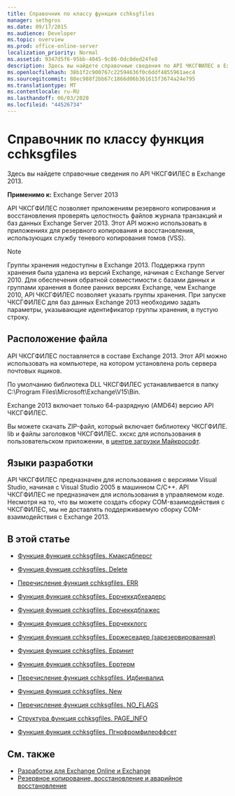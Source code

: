 ```yaml
---
title: Справочник по классу функция cchksgfiles
manager: sethgros
ms.date: 09/17/2015
ms.audience: Developer
ms.topic: overview
ms.prod: office-online-server
localization_priority: Normal
ms.assetid: 9347d5f6-95bb-4045-9c86-0dc0ded24fe8
description: Здесь вы найдете справочные сведения по API ЧКСГФИЛЕС в Exchange 2013.
ms.openlocfilehash: 38b1f2c900767c22594636f0c6ddf4855961aec4
ms.sourcegitcommit: 88ec988f2bb67c1866d06b361615f3674a24e795
ms.translationtype: MT
ms.contentlocale: ru-RU
ms.lasthandoff: 06/03/2020
ms.locfileid: "44526734"
---
```

# <a name="cchksgfiles-class-reference"></a>Справочник по классу функция cchksgfiles

Здесь вы найдете справочные сведения по API ЧКСГФИЛЕС в Exchange 2013.
  
**Применимо к:** Exchange Server 2013 
  
API ЧКСГФИЛЕС позволяет приложениям резервного копирования и восстановления проверять целостность файлов журнала транзакций и баз данных Exchange Server 2013. Этот API можно использовать в приложениях для резервного копирования и восстановления, использующих службу теневого копирования томов (VSS).
  
> [!NOTE]
> Группы хранения недоступны в Exchange 2013. Поддержка групп хранения была удалена из версий Exchange, начиная с Exchange Server 2010. Для обеспечения обратной совместимости с базами данных и группами хранения в более ранних версиях Exchange, чем Exchange 2010, API ЧКСГФИЛЕС позволяет указать группы хранения. При запуске ЧКСГФИЛЕС для баз данных Exchange 2013 необходимо задать параметры, указывающие идентификатор группы хранения, в пустую строку. 
  
## <a name="file-location"></a>Расположение файла
<a name="bk_fileslocation"> </a>

API ЧКСГФИЛЕС поставляется в составе Exchange 2013. Этот API можно использовать на компьютере, на котором установлена роль сервера почтовых ящиков. 
  
По умолчанию библиотека DLL ЧКСГФИЛЕС устанавливается в папку C:\Program Files\Microsoft\Exchange\V15\Bin.
  
Exchange 2013 включает только 64-разрядную (AMD64) версию API ЧКСГФИЛЕС. 
  
Вы можете скачать ZIP-файл, который включает библиотеку ЧКСГФИЛЕ. lib и файлы заголовков ЧКСГФИЛЕС. хкскс для использования в пользовательском приложении, в [центре загрузки Майкрософт](https://www.microsoft.com/download/details.aspx?id=36802).
  
## <a name="development-languages"></a>Языки разработки
<a name="bk_developmentlanguages"> </a>

API ЧКСГФИЛЕС предназначен для использования с версиями Visual Studio, начиная с Visual Studio 2005 в машинном C/C++. API ЧКСГФИЛЕС не предназначен для использования в управляемом коде. Несмотря на то, что вы можете создать сборку COM-взаимодействия с ЧКСГФИЛЕС, мы не доставлять поддерживаемую сборку COM-взаимодействия с Exchange 2013.
  
## <a name="in-this-section"></a>В этой статье
<a name="bk_inthissection"> </a>

- [Функция функция cchksgfiles. Кмаксдбперсг](cchksgfiles-cmaxdbpersg-function.md)
    
- [Функция функция cchksgfiles. Delete](cchksgfiles-delete-function.md)
    
- [Перечисление функция cchksgfiles. ERR](cchksgfiles-err-enumeration.md)
    
- [Функция функция cchksgfiles. Еррчеккдбхеадерс](cchksgfiles-errcheckdbheaders-function.md)
    
- [Функция функция cchksgfiles. Еррчеккдбпажес](cchksgfiles-errcheckdbpages-function.md)
    
- [Функция функция cchksgfiles. Еррчекклогс](cchksgfiles-errchecklogs-function.md)
    
- [Функция функция cchksgfiles. Ерржесеадер (зарезервированная)](cchksgfiles-errgetheader-function-reserved.md)
    
- [Функция функция cchksgfiles. Ерринит](cchksgfiles-errinit-function.md)
    
- [Функция функция cchksgfiles. Ерртерм](cchksgfiles-errterm-function.md)
    
- [Перечисление функция cchksgfiles. Идбинвалид](cchksgfiles-idbinvalid-enumeration.md)
    
- [Функция функция cchksgfiles. New](cchksgfiles-new-function.md)
    
- [Перечисление функция cchksgfiles. NO_FLAGS](cchksgfiles-no_flags-enumeration.md)
    
- [Структура функция cchksgfiles. PAGE_INFO](cchksgfiles-page_info-struct.md)
    
- [Функция функция cchksgfiles. Пгнофромфилеоффсет](cchksgfiles-pgnofromfileoffset-function.md)
    
## <a name="see-also"></a>См. также

- [Разработки для Exchange Online и Exchange](../exchange-server-development.md)
- [Резервное копирование, восстановление и аварийное восстановление](https://technet.microsoft.com/library/dd876874)
    

